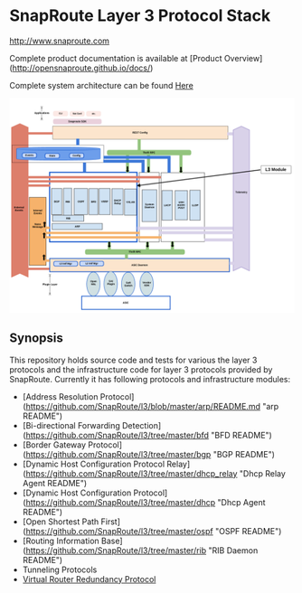 # SnapRoute Layer 3 Protocol Stack

http://www.snaproute.com



Complete product documentation is available at
[Product Overview] (http://opensnaproute.github.io/docs/)

Complete system architecture can be found
[Here](http://opensnaproute.github.io/docs/architecture.html)


![L3 Architecture](docs/L3_Module_Diagram.png "L3 Architecture")

## Synopsis
This repository holds source code and tests for various the layer 3 protocols and the infrastructure code for layer 3 protocols provided by SnapRoute.
Currently it has following protocols and infrastructure modules:
 - [Address Resolution Protocol] (https://github.com/SnapRoute/l3/blob/master/arp/README.md "arp README")
 - [Bi-directional Forwarding Detection] (https://github.com/SnapRoute/l3/tree/master/bfd "BFD README")
 - [Border Gateway Protocol] (https://github.com/SnapRoute/l3/tree/master/bgp "BGP README")
 - [Dynamic Host Configuration Protocol Relay] (https://github.com/SnapRoute/l3/tree/master/dhcp_relay "Dhcp Relay Agent README")
 - [Dynamic Host Configuration Protocol] (https://github.com/SnapRoute/l3/tree/master/dhcp "Dhcp Agent README")
 - [Open Shortest Path First] (https://github.com/SnapRoute/l3/tree/master/ospf "OSPF README")
 - [Routing Information Base] (https://github.com/SnapRoute/l3/tree/master/rib "RIB Daemon README")
 - Tunneling Protocols 
 - [Virtual Router Redundancy Protocol](https://github.com/SnapRoute/l3/tree/master/vrrp "VRRP's README")
